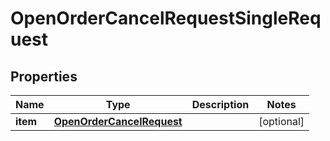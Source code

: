 

# OpenOrderCancelRequestSingleRequest


## Properties

Name | Type | Description | Notes
------------ | ------------- | ------------- | -------------
**item** | [**OpenOrderCancelRequest**](OpenOrderCancelRequest.md) |  |  [optional]



